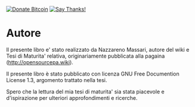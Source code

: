 [![Donate Bitcoin](https://img.shields.io/badge/donate-bitcoin-orange.svg)](https://blockchain.info/address/1FNT53sz5AtbZkV71PJmxvtxiv4V4hSZFk)
[![Say Thanks!](https://img.shields.io/badge/SayThanks-!-1EAEDB.svg)](https://saythanks.io/to/naszam)

# Autore

Il presente libro e' stato realizzato da Nazzareno Massari, autore del wiki e Tesi di Maturita' relativa,  originariamente pubblicata alla pagaina (http://opensourcepa.wiki).

Il presente libro è stato pubblicato con licenza GNU Free Documention License 1.3, argomento trattato nella tesi.

Spero che la lettura del mia tesi di maturita' sia stata piacevole e d'ispirazione per ulteriori approfondimenti e ricerche.
